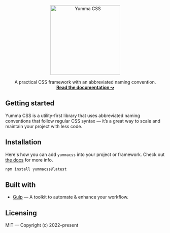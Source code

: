 <div align="center">
  <a href="https://yummacss.com" target="_blank" target="_blank" rel="noopener noreferrer">
    <picture>
      <source media="(prefers-color-scheme: dark)" srcset="https://www.yummacss.com/assets/vectors/dark-logo.svg">
      <source media="(prefers-color-scheme: light)" srcset="https://www.yummacss.com/assets/vectors/light-logo.svg">
      <img alt="Yumma CSS" src="https://www.yummacss.com/assets/vectors/light-logo.svg" width="220" style="max-width: 100%;">
    </picture>
  </a>
</div>

<p align="center">
  A practical CSS framework with an abbreviated naming convention.
  <br>
  <a href="https://yummacss.com"><strong>Read the documentation ↝</strong></a>
</p>

## Getting started

Yumma CSS is a utility-first library that uses abbreviated naming conventions that follow regular CSS syntax — it’s a great way to scale and maintain your project with less code.

## Installation

Here's how you can add `yummacss` into your project or framework. Check out [the docs](https://www.yummacss.com/docs/installation) for more info.

```bash
npm install yummacss@latest
```

## Built with

- [Gulp](https://gulpjs.com/) — A toolkit to automate & enhance your workflow.

## Licensing

MIT — Copyright (c) 2022–present
